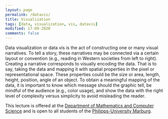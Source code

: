 ```yaml
---
layout: page
permalink: /datavis/
title: Visualization
tags: [data, visualization, vis, datavis]
modified: 17-09-2020
comments: false
---
```


Data visualization or data vis is the act of constructing one or many visual narratives. To tell a story, these narratives may be connected via a certain layout or convention (e.g., reading in Western societies from left to right). Creating a narrative corresponds to visually encoding the data. That is to say, taking the data and mapping it with spatial properties in the pixel or representational space. These properties could be the size or area, length, height, position, angle of an object.
To obtain a meaningful mapping of the data, it is important to know which message should the graphic tell, be mindful of the audience (e.g., color usage), and show the data with the right level of complexity versus simplicity to avoid misleading the reader.

<script async class="speakerdeck-embed" data-slide="171" data-id="4da53c39884f4afdaee109ea14c9e555" data-ratio="1.33333333333333" src="//speakerdeck.com/assets/embed.js"></script>

This lecture is offered at the [Department of Mathematics and Computer Science](https://www.uni-marburg.de/en/fb12/) and is open to all students of the [Philipps-University Marburg](https://www.uni-marburg.de/en).
<br/>
<br/>
